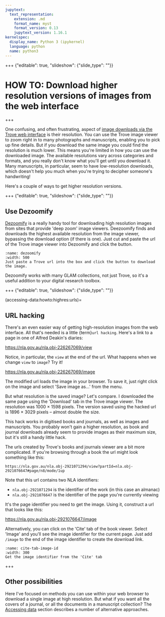 ```yaml
---
jupytext:
  text_representation:
    extension: .md
    format_name: myst
    format_version: 0.13
    jupytext_version: 1.16.1
kernelspec:
  display_name: Python 3 (ipykernel)
  language: python
  name: python3
---
```


+++ {"editable": true, "slideshow": {"slide_type": ""}}

# HOW TO: Download higher resolution versions of images from the web interface

+++

One confusing, and often frustrating, aspect of [image downloads via the Trove web interface](downloading-images-web-interface) is their resolution. You can use the Trove image viewer to zoom right in to many photographs and manuscripts, enabling you to pick up fine details. But if you download the same image you could find the resolution is much lower. This means you're limited in how you can use the downloaded image. The available resolutions vary across categories and formats, and you really don't know what you'll get until you download it. Many manuscripts, in particular, seem to have low-resolution downloads, which doesn't help you much when you're trying to decipher someone's handwriting!

Here's a couple of ways to get higher resolution versions.

+++ {"editable": true, "slideshow": {"slide_type": ""}}

## Use Dezoomify

[Dezoomify](https://dezoomify.ophir.dev/) is a really handy tool for downloading high resolution images from sites that provide 'deep zoom' image viewers. Deezoomify finds and downloads the highest available resolution from the image viewer, bypassing the download option (if there is one). Just cut and paste the url of the Trove image viewer into Dezoomify and click the button.

```{figure} ../../images/dezoomify.png
:name: dezoomify
:width: 500
Just paste a Trove url into the box and click the button to download the image.
```

Dezoomify works with many GLAM collections, not just Trove, so it's a useful addition to your digital research toolbox.

+++ {"editable": true, "slideshow": {"slide_type": ""}}

(accessing-data:howto:highres:urls)=
## URL hacking

There's an even easier way of getting high-resolution images from the web interface. All that's needed is a little {term}`url hacking`. Here's a link to a page in one of Alfred Deakin's diaries: 

<https://nla.gov.au/nla.obj-226267069/view>

Notice, in particular, the `view` at the end of the url. What happens when we change `view` to `image`? Try it!

<https://nla.gov.au/nla.obj-226267069/image>

The modified url loads the image in your browser. To save it, just right click on the image and select 'Save image as...' from the menu.

But what resolution is the saved image? Let's compare. I downloaded the same page using the 'Download' tab in the Trove image viewer. The resolution was 1000 × 1598 pixels. The version saved using the hacked url is 1896 × 3029 pixels – almost double the size.

This hack works in digitised books and journals, as well as images and manuscripts. You probably won't gain a higher resolution, as book and journal downloads already seem to provide images as their maximum size, but it's still a handy little hack.

The urls created by Trove's books and journals viewer are a bit more complicated. If you're browsing through a book the url might look something like this: 

`https://nla.gov.au/nla.obj-2921071294/view?partId=nla.obj-2921076647#page/n8/mode/1up` 

Note that this url contains two NLA identifiers:

- `nla.obj-2921071294` is the identifier of the work (in this case an almanac)
- `nla.obj-2921076647` is the identifier of the page you're currently viewing

It's the page identifier you need to get the image. Using it, construct a url that looks like this:

<https://nla.gov.au/nla.obj-2921076647/image>

Alternatively, you can click on the 'Cite' tab of the book viewer. Select 'Image' and you'll see the image identifier for the current page. Just add `/image` to the end of the image identifier to create the download link.

```{figure} ../../images/cite-tab-image-identifier.png
:name: cite-tab-image-id
:width: 300
Get the image identifier from the 'Cite' tab
```

+++

## Other possibilities

Here I've focused on methods you can use within your web browser to download a single image at high resolution. But what if you want all the covers of a journal, or all the documents in a manuscript collection? The [Accessing data](/accessing-data/data-access-options) section describes a number of alternative approaches.

```{code-cell} ipython3

```
